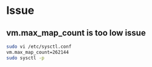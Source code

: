 # Issue

## vm.max_map_count is too low issue

```sh
sudo vi /etc/sysctl.conf
vm.max_map_count=262144
sudo sysctl -p
```